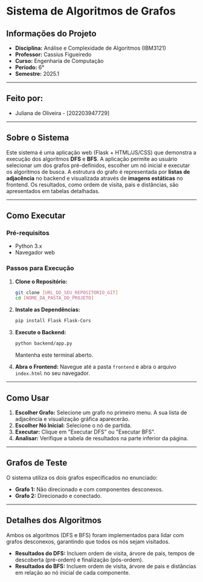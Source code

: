 # Sistema de Algoritmos de Grafos

## Informações do Projeto

- **Disciplina:** Análise e Complexidade de Algoritmos (IBM3121)
- **Professor:** Cassius Figueiredo
- **Curso:** Engenharia de Computação
- **Período:** 6°
- **Semestre:** 2025.1

---

## Feito por:

- Juliana de Oliveira - [202203947729]

---

## Sobre o Sistema

Este sistema é uma aplicação web (Flask + HTML/JS/CSS) que demonstra a execução dos algoritmos **DFS** e **BFS**. A aplicação permite ao usuário selecionar um dos grafos pré-definidos, escolher um nó inicial e executar os algoritmos de busca. A estrutura do grafo é representada por **listas de adjacência** no backend e visualizada através de **imagens estáticas** no frontend. Os resultados, como ordem de visita, pais e distâncias, são apresentados em tabelas detalhadas.

---

## Como Executar

### Pré-requisitos

- Python 3.x
- Navegador web

### Passos para Execução

1.  **Clone o Repositório:**

    ```bash
    git clone [URL_DO_SEU_REPOSITORIO_GIT]
    cd [NOME_DA_PASTA_DO_PROJETO]
    ```

2.  **Instale as Dependências:**

    ```bash
    pip install Flask Flask-Cors
    ```

3.  **Execute o Backend:**

    ```bash
    python backend/app.py
    ```

    Mantenha este terminal aberto.

4.  **Abra o Frontend:**
    Navegue até a pasta `frontend` e abra o arquivo `index.html` no seu navegador.

---

## Como Usar

1.  **Escolher Grafo:** Selecione um grafo no primeiro menu. A sua lista de adjacência e visualização gráfica aparecerão.
2.  **Escolher Nó Inicial:** Selecione o nó de partida.
3.  **Executar:** Clique em "Executar DFS" ou "Executar BFS".
4.  **Analisar:** Verifique a tabela de resultados na parte inferior da página.

---

## Grafos de Teste

O sistema utiliza os dois grafos especificados no enunciado:

- **Grafo 1:** Não direcionado e com componentes desconexos.
- **Grafo 2:** Direcionado e conectado.

---

## Detalhes dos Algoritmos

Ambos os algoritmos (DFS e BFS) foram implementados para lidar com grafos desconexos, garantindo que todos os nós sejam visitados.

- **Resultados do DFS:** Incluem ordem de visita, árvore de pais, tempos de descoberta (pré-ordem) e finalização (pós-ordem).
- **Resultados do BFS:** Incluem ordem de visita, árvore de pais e distâncias em relação ao nó inicial de cada componente.
